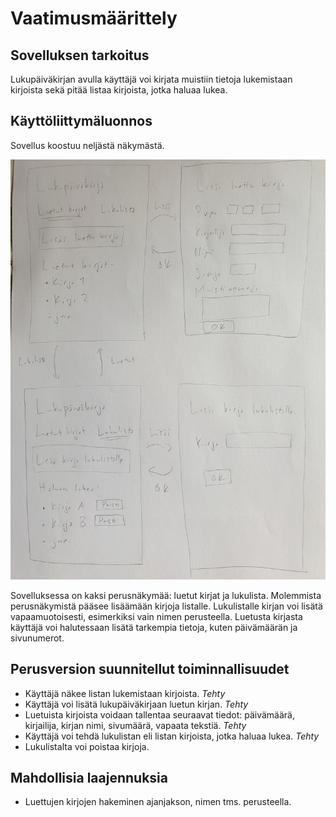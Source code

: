 # Vaatimusmäärittely

## Sovelluksen tarkoitus

Lukupäiväkirjan avulla käyttäjä voi kirjata muistiin tietoja lukemistaan
kirjoista sekä pitää listaa kirjoista, jotka haluaa lukea.

## Käyttöliittymäluonnos

Sovellus koostuu neljästä näkymästä.

![](./kuvat/kayttoliittymaluonnos.jpg)

Sovelluksessa on kaksi perusnäkymää: luetut kirjat ja lukulista. Molemmista
perusnäkymistä pääsee lisäämään kirjoja listalle. Lukulistalle kirjan voi
lisätä vapaamuotoisesti, esimerkiksi vain nimen perusteella. Luetusta kirjasta
käyttäjä voi halutessaan lisätä tarkempia tietoja, kuten päivämäärän ja
sivunumerot.

## Perusversion suunnitellut toiminnallisuudet

- Käyttäjä näkee listan lukemistaan kirjoista. *Tehty*
- Käyttäjä voi lisätä lukupäiväkirjaan luetun kirjan. *Tehty*
- Luetuista kirjoista voidaan tallentaa seuraavat tiedot: päivämäärä, kirjailija, kirjan
  nimi, sivumäärä, vapaata tekstiä. *Tehty*
- Käyttäjä voi tehdä lukulistan eli listan kirjoista, jotka haluaa lukea.
  *Tehty*
- Lukulistalta voi poistaa kirjoja.

## Mahdollisia laajennuksia

- Luettujen kirjojen hakeminen ajanjakson, nimen tms. perusteella.

